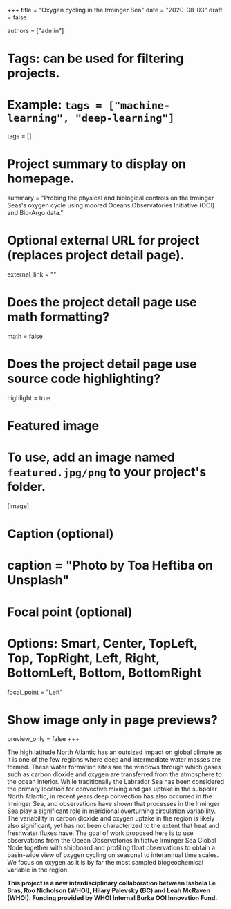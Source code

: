 
+++
title = "Oxygen cycling in the Irminger Sea"
date = "2020-08-03"
draft = false

authors = ["admin"]

# Tags: can be used for filtering projects.
# Example: `tags = ["machine-learning", "deep-learning"]`
tags = []

# Project summary to display on homepage.
summary = "Probing the physical and biological controls on the Irminger Seas's oxygen cycle using moored Oceans Observatories Initiative (OOI) and Bio-Argo data."

# Optional external URL for project (replaces project detail page).
external_link = ""

# Does the project detail page use math formatting?
math = false

# Does the project detail page use source code highlighting?
highlight = true

# Featured image
# To use, add an image named `featured.jpg/png` to your project's folder. 
[image]
  # Caption (optional)
  # caption = "Photo by Toa Heftiba on Unsplash"

  # Focal point (optional)
  # Options: Smart, Center, TopLeft, Top, TopRight, Left, Right, BottomLeft, Bottom, BottomRight
  focal_point = "Left"

  # Show image only in page previews?
  preview_only = false
+++

The high latitude North Atlantic has an outsized impact on global climate as it is one of the few regions where deep and intermediate water masses are formed. These water formation sites are the windows through which gases such as carbon dioxide and oxygen are transferred from the atmosphere to the ocean interior. While traditionally the Labrador Sea has been considered the primary location for convective mixing and gas uptake in the subpolar North Atlantic, in recent years deep convection has also occurred in the Irminger Sea, and observations have shown that processes in the Irminger Sea play a significant role in meridional overturning circulation variability. The variability in carbon dioxide and oxygen uptake in the region is likely also significant, yet has not been characterized to the extent that heat and freshwater fluxes have. The goal of work proposed here is to use observations from the Ocean Observatories Initiative Irminger Sea Global Node together with shipboard and profiling float observations to obtain a basin-wide view of oxygen cycling on seasonal to interannual time scales. We focus on oxygen as it is by far the most sampled biogeochemical variable in the region. 

**This project is a new interdisciplinary collaboration between Isabela Le Bras, Roo Nicholson (WHOI), Hilary Palevsky (BC) and Leah McRaven (WHOI). Funding provided by WHOI Internal Burke OOI Innovation Fund.**
